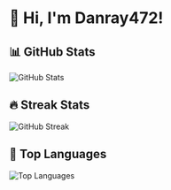 # 👋 Hi, I'm Danray472!

## 📊 GitHub Stats
![GitHub Stats](https://github-readme-stats.vercel.app/api?username=danray472&show_icons=true&theme=radical)

## 🔥 Streak Stats
![GitHub Streak](https://github-readme-streak-stats.herokuapp.com/?user=danray472&theme=radical)

## 🚀 Top Languages
![Top Languages](https://github-readme-stats.vercel.app/api/top-langs/?username=danray472&layout=compact&theme=radical)
